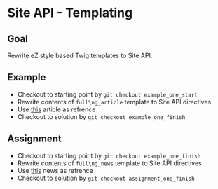 Site API - Templating
=====================

Goal
----
Rewrite eZ style based Twig templates to Site API.

Example
-------
* Checkout to starting point by `git checkout example_one_start`
* Rewrite contents of `full\ng_article` template to Site API directives
* Use [this](http://127.0.0.1:8000/fitness/effective-training-techniques-isolation-vs-compound-movements) article as refrence
* Checkout to solution by `git checkout example_one_finish`

Assignment
----------
* Checkout to starting point by `git checkout example_one_finish`
* Rewrite contents of `full\ng_news` template to Site API directives
* Use [this](http://127.0.0.1:8000/healthy-eating/we-neglect-this-factor-when-choosing-healthy-food) news as refrence
* Checkout to solution by `git checkout assignment_one_finish`
